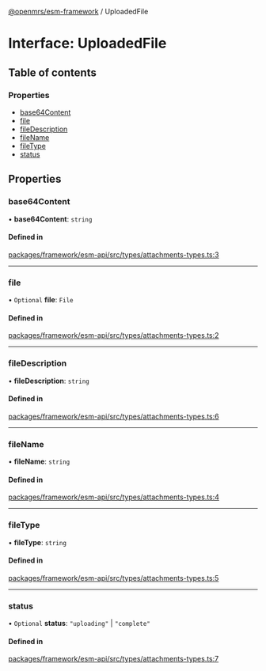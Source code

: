 [@openmrs/esm-framework](../API.md) / UploadedFile

# Interface: UploadedFile

## Table of contents

### Properties

- [base64Content](UploadedFile.md#base64content)
- [file](UploadedFile.md#file)
- [fileDescription](UploadedFile.md#filedescription)
- [fileName](UploadedFile.md#filename)
- [fileType](UploadedFile.md#filetype)
- [status](UploadedFile.md#status)

## Properties

### base64Content

• **base64Content**: `string`

#### Defined in

[packages/framework/esm-api/src/types/attachments-types.ts:3](https://github.com/kirwea/openmrs-esm-core/blob/main/packages/framework/esm-api/src/types/attachments-types.ts#L3)

___

### file

• `Optional` **file**: `File`

#### Defined in

[packages/framework/esm-api/src/types/attachments-types.ts:2](https://github.com/kirwea/openmrs-esm-core/blob/main/packages/framework/esm-api/src/types/attachments-types.ts#L2)

___

### fileDescription

• **fileDescription**: `string`

#### Defined in

[packages/framework/esm-api/src/types/attachments-types.ts:6](https://github.com/kirwea/openmrs-esm-core/blob/main/packages/framework/esm-api/src/types/attachments-types.ts#L6)

___

### fileName

• **fileName**: `string`

#### Defined in

[packages/framework/esm-api/src/types/attachments-types.ts:4](https://github.com/kirwea/openmrs-esm-core/blob/main/packages/framework/esm-api/src/types/attachments-types.ts#L4)

___

### fileType

• **fileType**: `string`

#### Defined in

[packages/framework/esm-api/src/types/attachments-types.ts:5](https://github.com/kirwea/openmrs-esm-core/blob/main/packages/framework/esm-api/src/types/attachments-types.ts#L5)

___

### status

• `Optional` **status**: ``"uploading"`` \| ``"complete"``

#### Defined in

[packages/framework/esm-api/src/types/attachments-types.ts:7](https://github.com/kirwea/openmrs-esm-core/blob/main/packages/framework/esm-api/src/types/attachments-types.ts#L7)
